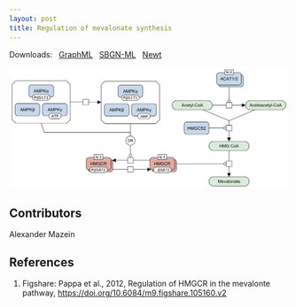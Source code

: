 ```yaml
---
layout: post
title: Regulation of mevalonate synthesis
---
```


Downloads: &nbsp; 
[GraphML](../downloads/F003-mevalonate.graphml) &nbsp; 
[SBGN-ML](../downloads/F003-mevalonate.sbgn) &nbsp;
[Newt](http://web.newteditor.org/?URL=http://metabolismregulation.org/downloads/F003-mevalonate.sbgn) &nbsp;
<!--<a href="/mevalonate/"><img id="logo" src="/images/figure03v04.png" style="width:100%;"/></a>-->
<p align="middle"><a href="/mevalonate/"><img id="image" src="/downloads/F003-mevalonate.png" width="600"/></a></p>

## Contributors

Alexander Mazein

## References

1. Figshare: Pappa et al., 2012, Regulation of HMGCR in the mevalonte pathway, https://doi.org/10.6084/m9.figshare.105160.v2
